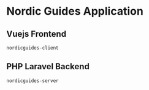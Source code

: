 # Nordic Guides Application

## Vuejs Frontend

`nordicguides-client`

## PHP Laravel Backend

`nordicguides-server`

